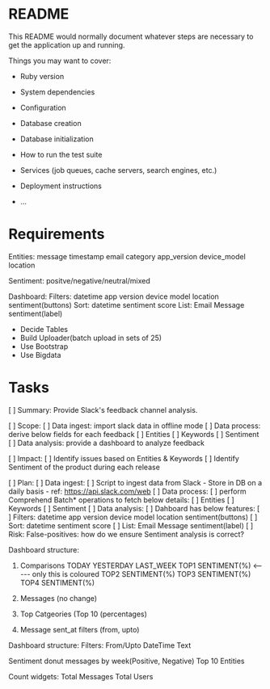 # README

This README would normally document whatever steps are necessary to get the
application up and running.

Things you may want to cover:

* Ruby version

* System dependencies

* Configuration

* Database creation

* Database initialization

* How to run the test suite

* Services (job queues, cache servers, search engines, etc.)

* Deployment instructions

* ...


# Requirements

Entities:
message
timestamp
email
category
app_version
device_model
location

Sentiment:
positve/negative/neutral/mixed


Dashboard:
	Filters:
		datetime
		app version
		device model
		location
		sentiment(buttons)
	Sort:
		datetime
		sentiment score
	List:
		Email
		Message
		sentiment(label)

- Decide Tables
- Build Uploader(batch upload in sets of 25)
- Use Bootstrap
- Use Bigdata




# Tasks

[ ] Summary: Provide Slack's feedback channel analysis.

[ ] Scope:
	[ ] Data ingest: import slack data in offline mode
	[ ] Data process: derive below fields for each feedback
		[ ] Entities
		[ ] Keywords
		[ ] Sentiment
	[ ] Data analysis: provide a dashboard to analyze feedback

[ ] Impact:
	[ ] Identify issues based on Entities & Keywords
	[ ] Identify Sentiment of the product during each release

[ ] Plan:
	[ ] Data ingest:
		[ ] Script to ingest data from Slack
			- Store in DB on a daily basis
			- ref: https://api.slack.com/web
	[ ] Data process:
		[ ] perform Comprehend Batch* operations to fetch below details:
			[ ] Entities
			[ ] Keywords
			[ ] Sentiment
	[ ] Data analysis:
		[ ] Dahboard has below features:
			[ ] Filters:
				datetime
				app version
				device model
				location
				sentiment(buttons)
			[ ] Sort:
				datetime
				sentiment score
			[ ] List:
				Email
				Message
				sentiment(label)
[ ] Risk:
	False-positives: how do we ensure Sentiment analysis is correct?


Dashboard structure:
1) Comparisons
TODAY 				YESTERDAY 					LAST_WEEK
TOP1 SENTIMENT(%) <----- only this is coloured
TOP2 SENTIMENT(%)
TOP3 SENTIMENT(%)
TOP4 SENTIMENT(%)

2) Messages (no change)

3) Top Catgeories (Top 10 (percentages)

4) Message sent_at filters (from, upto)



Dashboard structure:
Filters:
From/Upto DateTime
Text

Sentiment donut
messages by week(Positive, Negative)
Top 10 Entities

Count widgets:
Total Messages
Total Users

